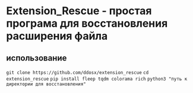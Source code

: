 # Extension_Rescue - простая програма для восстановления расширения файла
## использование
`git clone https://github.com/ddosx/extension_rescue`
`cd extension_rescue`
`pip install fleep tqdm colorama rich`
`python3 "путь к директории для восстановления"`
